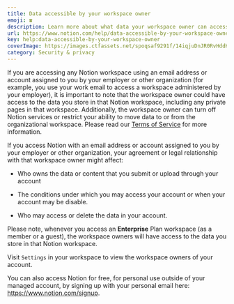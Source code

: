 ```yaml
---
title: Data accessible by your workspace owner
emoji: ☎️
description: Learn more about what data your workspace owner can access ☎️
url: https://www.notion.com/help/data-accessible-by-your-workspace-owner
key: help:data-accessible-by-your-workspace-owner
coverImage: https://images.ctfassets.net/spoqsaf9291f/14iqjuDnJR0RvHddKPAqgJ/1e0913f1fc34ce1076862fe38a79f104/Data_accessible_by_admins.png
category: Security & privacy
---
```


If you are accessing any Notion workspace using an email address or account assigned to you by your employer or other organization (for example, you use your work email to access a workspace administered by your employer), it is important to note that the workspace owner could have access to the data you store in that Notion workspace, including any private pages in that workspace. Additionally, the workspace owner can turn off Notion services or restrict your ability to move data to or from the organizational workspace. Please read our [Terms of Service](https://www.notion.com/notion/Personal-Use-Terms-of-Service-00e4e5d0f2b9411cbee6493f15779500#b94e690018dd497fa87c02801dd32170) for more information.

If you access Notion with an email address or account assigned to you by your employer or other organization, your agreement or legal relationship with that workspace owner might affect:

* Who owns the data or content that you submit or upload through your account

* The conditions under which you may access your account or when your account may be disable.

* Who may access or delete the data in your account.

Please note, whenever you access an **Enterprise** Plan workspace (as a member or a guest), the workspace owners will have access to the data you store in that Notion workspace.

Visit `Settings` in your workspace to view the workspace owners of your account.

You can also access Notion for free, for personal use outside of your managed account, by signing up with your personal email here: <https://www.notion.com/signup>.
